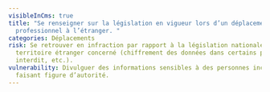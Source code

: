 ```yaml
---
visibleInCms: true
title: "Se renseigner sur la législation en vigueur lors d’un déplacement
  professionnel à l’étranger. "
categories: Déplacements
risk: Se retrouver en infraction par rapport à la législation nationale du
  territoire étranger concerné (chiffrement des données dans certains pays
  interdit, etc.).
vulnerability: Divulguer des informations sensibles à des personnes inconnues
  faisant figure d’autorité.
---
```

